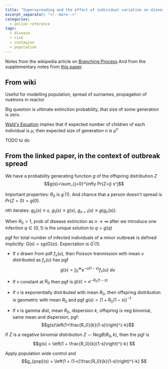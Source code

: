 ```yaml
---
title: "Superspreading and the effect of individual variation on disease emergence"
excerpt_separator: "<!--more-->"
categories:
  - online reference
tags:
  - disease 
  - risk
  - contagion
  - population
---
```


Notes from the wikipedia article on [Branching Process](https://en.wikipedia.org/wiki/Branching_process)
And from the supplementary notes from [this paper](https://www.nature.com/articles/nature04153).

## From wiki

Useful for modelling population, spread of surnames, propagation of nuetrons in reactor

Big question is ultimate extinction probability, that size of some generation is zero.

[Wald's Equation](https://en.wikipedia.org/wiki/Wald%27s_equation) implies that if expected number of children of each individual is $\mu$, then  expected size of generation $n$ is $\mu^n$

TODO to do

## From the linked paper, in the context of outbreak spread

We have a probability generating function $g$ of  the offspring distribution $Z$
$$g(s)=\sum_{j=0}^\infty Pr(Z=j) s^j$$

Important properties: $R_0$ is $g^\prime (1)$. And chance that a person doesn't spread is $Pr(Z=0)=g(0)$.

$n$th iterates: $g_0(s)\equiv s$, $g_1(s)\equiv g(s)$, $g_{n+1}(s)\equiv g(g_n(s))$.

When $R_0 > 1$, prob of disease extinction as $n\to\infty$ after we introduce one infection $q\in(0,1)$ is the unique solution to $q=g(q)$

pgf for total number of infected individuals of a minor outbreak is defined implicitly: $G(s)=sg(G(s))$. Expectation is $G^\prime (1)$.

* If $v$  drawn from pdf $f_v (u)$, then Poisson tranmission with mean $v$ distributed as $f_v (u)$ has pgf 
$$g(s)=\int_0^\infty e^{-u(1-s)}f_v(u)\ du$$

* If $v$ constant at $R_0$ then pgf is $g(s)=e^{-R_0 (1-s)}$

* If $v$ is exponentially distributed with mean $R_0$, then offspring distribution is geometric with mean $R_0$ and pgf $g(s)=(1+R_0 (1-s))^{-1}$

* If $v$ is gamma dist, mean $R_0$, dispersion $k$, offspring is neg binomial, same mean and dispersion, pgf:
  $$g(s)\left(1+\frac{R_0}{k}(1-s)\right)^{-k}$$


If $Z$ is a negative binomial distribution $Z \sim NegB(R_0, k)$, then the pgf is 
$$g(s) = \left(1 + \frac{R_0}{k}(1-s)\right)^{-k} $$

Apply population wide control and 
$$g_{pop}(s) = \left(1 + (1-c)\frac{R_0}{k}(1-s)\right)^{-k} $$














